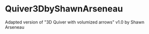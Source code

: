 # Quiver3DbyShawnArseneau
Adapted version of "3D Quiver with volumized arrows" v1.0 by Shawn Arseneau
